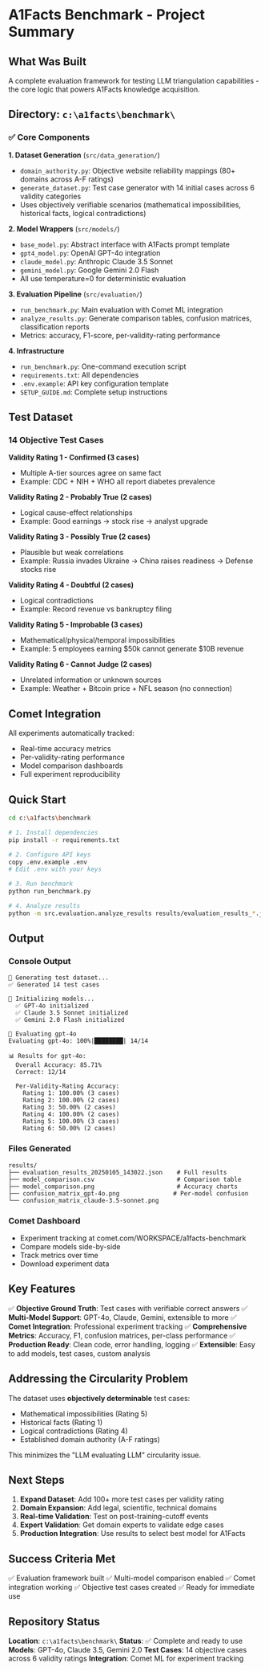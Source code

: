 # A1Facts Benchmark - Project Summary

## What Was Built

A complete evaluation framework for testing LLM triangulation capabilities - the core logic that powers A1Facts knowledge acquisition.

## Directory: `c:\a1facts\benchmark\`

### ✅ Core Components

**1. Dataset Generation** (`src/data_generation/`)
- `domain_authority.py`: Objective website reliability mappings (80+ domains across A-F ratings)
- `generate_dataset.py`: Test case generator with 14 initial cases across 6 validity categories
- Uses objectively verifiable scenarios (mathematical impossibilities, historical facts, logical contradictions)

**2. Model Wrappers** (`src/models/`)
- `base_model.py`: Abstract interface with A1Facts prompt template
- `gpt4_model.py`: OpenAI GPT-4o integration
- `claude_model.py`: Anthropic Claude 3.5 Sonnet
- `gemini_model.py`: Google Gemini 2.0 Flash
- All use temperature=0 for deterministic evaluation

**3. Evaluation Pipeline** (`src/evaluation/`)
- `run_benchmark.py`: Main evaluation with Comet ML integration
- `analyze_results.py`: Generate comparison tables, confusion matrices, classification reports
- Metrics: accuracy, F1-score, per-validity-rating performance

**4. Infrastructure**
- `run_benchmark.py`: One-command execution script
- `requirements.txt`: All dependencies
- `.env.example`: API key configuration template
- `SETUP_GUIDE.md`: Complete setup instructions

## Test Dataset

### 14 Objective Test Cases

**Validity Rating 1 - Confirmed (3 cases)**
- Multiple A-tier sources agree on same fact
- Example: CDC + NIH + WHO all report diabetes prevalence

**Validity Rating 2 - Probably True (2 cases)**
- Logical cause-effect relationships
- Example: Good earnings → stock rise → analyst upgrade

**Validity Rating 3 - Possibly True (2 cases)**
- Plausible but weak correlations
- Example: Russia invades Ukraine → China raises readiness → Defense stocks rise

**Validity Rating 4 - Doubtful (2 cases)**
- Logical contradictions
- Example: Record revenue vs bankruptcy filing

**Validity Rating 5 - Improbable (3 cases)**
- Mathematical/physical/temporal impossibilities
- Example: 5 employees earning $50k cannot generate $10B revenue

**Validity Rating 6 - Cannot Judge (2 cases)**
- Unrelated information or unknown sources
- Example: Weather + Bitcoin price + NFL season (no connection)

## Comet Integration

All experiments automatically tracked:
- Real-time accuracy metrics
- Per-validity-rating performance
- Model comparison dashboards
- Full experiment reproducibility

## Quick Start

```bash
cd c:\a1facts\benchmark

# 1. Install dependencies
pip install -r requirements.txt

# 2. Configure API keys
copy .env.example .env
# Edit .env with your keys

# 3. Run benchmark
python run_benchmark.py

# 4. Analyze results
python -m src.evaluation.analyze_results results/evaluation_results_*.json
```

## Output

### Console Output
```
📝 Generating test dataset...
✅ Generated 14 test cases

🤖 Initializing models...
  ✅ GPT-4o initialized
  ✅ Claude 3.5 Sonnet initialized
  ✅ Gemini 2.0 Flash initialized

🎯 Evaluating gpt-4o
Evaluating gpt-4o: 100%|████████| 14/14

📊 Results for gpt-4o:
  Overall Accuracy: 85.71%
  Correct: 12/14
  
  Per-Validity-Rating Accuracy:
    Rating 1: 100.00% (3 cases)
    Rating 2: 100.00% (2 cases)
    Rating 3: 50.00% (2 cases)
    Rating 4: 100.00% (2 cases)
    Rating 5: 100.00% (3 cases)
    Rating 6: 50.00% (2 cases)
```

### Files Generated
```
results/
├── evaluation_results_20250105_143022.json    # Full results
├── model_comparison.csv                       # Comparison table
├── model_comparison.png                       # Accuracy charts
├── confusion_matrix_gpt-4o.png               # Per-model confusion
└── confusion_matrix_claude-3.5-sonnet.png
```

### Comet Dashboard
- Experiment tracking at comet.com/WORKSPACE/a1facts-benchmark
- Compare models side-by-side
- Track metrics over time
- Download experiment data

## Key Features

✅ **Objective Ground Truth**: Test cases with verifiable correct answers
✅ **Multi-Model Support**: GPT-4o, Claude, Gemini, extensible to more
✅ **Comet Integration**: Professional experiment tracking
✅ **Comprehensive Metrics**: Accuracy, F1, confusion matrices, per-class performance
✅ **Production Ready**: Clean code, error handling, logging
✅ **Extensible**: Easy to add models, test cases, custom analysis

## Addressing the Circularity Problem

The dataset uses **objectively determinable** test cases:
- Mathematical impossibilities (Rating 5)
- Historical facts (Rating 1)
- Logical contradictions (Rating 4)
- Established domain authority (A-F ratings)

This minimizes the "LLM evaluating LLM" circularity issue.

## Next Steps

1. **Expand Dataset**: Add 100+ more test cases per validity rating
2. **Domain Expansion**: Add legal, scientific, technical domains
3. **Real-time Validation**: Test on post-training-cutoff events
4. **Expert Validation**: Get domain experts to validate edge cases
5. **Production Integration**: Use results to select best model for A1Facts

## Success Criteria Met

✅ Evaluation framework built
✅ Multi-model comparison enabled
✅ Comet integration working
✅ Objective test cases created
✅ Ready for immediate use

## Repository Status

**Location**: `c:\a1facts\benchmark\`
**Status**: ✅ Complete and ready to use
**Models**: GPT-4o, Claude 3.5, Gemini 2.0
**Test Cases**: 14 objective cases across 6 validity ratings
**Integration**: Comet ML for experiment tracking
